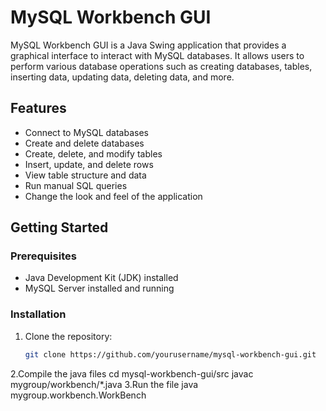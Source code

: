 # MySQL Workbench GUI

MySQL Workbench GUI is a Java Swing application that provides a graphical interface to interact with MySQL databases. It allows users to perform various database operations such as creating databases, tables, inserting data, updating data, deleting data, and more.

## Features

- Connect to MySQL databases
- Create and delete databases
- Create, delete, and modify tables
- Insert, update, and delete rows
- View table structure and data
- Run manual SQL queries
- Change the look and feel of the application

## Getting Started

### Prerequisites

- Java Development Kit (JDK) installed
- MySQL Server installed and running

### Installation

1. Clone the repository:
   ```sh
   git clone https://github.com/yourusername/mysql-workbench-gui.git
2.Compile the java files
  cd mysql-workbench-gui/src
  javac mygroup/workbench/*.java
3.Run the file 
  java mygroup.workbench.WorkBench
